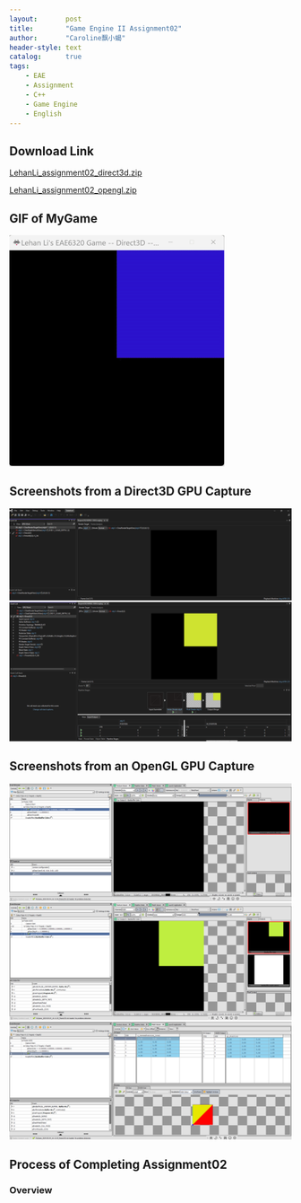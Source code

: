 ```yaml
---
layout:       post
title:        "Game Engine II Assignment02"
author:       "Caroline飘小蝎"
header-style: text
catalog:      true
tags:
    - EAE
    - Assignment
    - C++
    - Game Engine
    - English
---
```


## Download Link

 [LehanLi_assignment02_direct3d.zip](\assets\eae\assignment2\LehanLi_assignment02_direct3d.zip) 

 [LehanLi_assignment02_opengl.zip](\assets\eae\assignment2\LehanLi_assignment02_opengl.zip) 

## GIF of MyGame

<img src="\assets\eae\assignment2\Assignment02.gif" style="zoom:50%;" />

## Screenshots from a Direct3D GPU Capture

<img src="\assets\eae\assignment2\1.png" style="zoom:80%;" />

<img src="\assets\eae\assignment2\2.png" style="zoom:80%;" />

## Screenshots from an OpenGL GPU Capture

<img src="\assets\eae\assignment2\3.png" style="zoom:80%;" />

<img src="\assets\eae\assignment2\4.png" style="zoom:80%;" />

<img src="\assets\eae\assignment2\5.png" style="zoom:80%;" />

## Process of Completing Assignment02

### Overview

